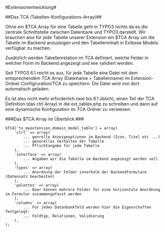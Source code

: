 #Extensionentwicklung#

##Das TCA (Tabellen-Konfigurations-Array)##


Ohne ein $TCA Array für eine Tabelle geht in TYPO3 nichts da es die zentrale Schnittstelle zwischen Datenbank und TYPO3 darstellt. Wir brauchen also für jede Tabelle unserer Extension ein $TCA Array um die Tabelle im Backend anzuzeigen und den Tabelleninhalt in Extbase Models verfügbar zu machen.

Zusätzlich werden Tabellenrelation im TCA definiert, welche Felder in welcher Form im Backend angezeigt und wie validiert werden.

Seit TYPO3 6.1 reicht es aus, für jede Tabelle eine Datei mit dem entsprechendem TCA Array (Dateiname = Tabellenname) im Extension-Ordner Configruration/TCA zu speichern. Die Datei wird von dort automatisch geladen.

Es ist also nicht mehr erforderlich (wie bis 6.1 üblich), einen Teil der TCA Definition (das ctrl Array) in die ext_tables.php zu schreiben und dann auf eine dynamische Konfiguration im TCA Ordner zu verweisen.


###Das $TCA Array im Überblick:###

````
$TCA['tx_myextension_domain_model_table'] = array(
    'ctrl' => array(
        ... genrelle Anzeigeoptionen im Backend (Icon, Titel etc ...)
        ... generelles Verhalten der Tabelle 
        ... Pflichtangabe für jede Tabelle
    ),
    'interface' => array(
        ... Angaben wir die Tabelle im Backend angezeigt werden soll
    ),
    'types' => array(
        ... Anordnung der Felder innerhalb der Backendformulare (Datensatz bearbeiten)
    ),
    'palettes' => array(
        ... Hier können mehrere Felder für eine horizontale Anordnung im Formular zusammengafasst werden
    ),
    'columns' => array(
        ... Für jedes Datanbankfeld werden hier die Eigenschaften festgelegt:
        ... Feldtyp, Relationen, Validierung
    ),
);
````

